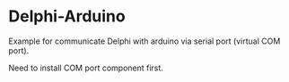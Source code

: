 # Delphi-Arduino
Example for communicate Delphi with arduino via serial port (virtual COM port).

Need to install COM port component first.
